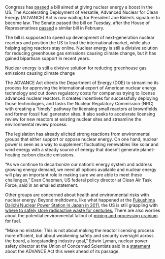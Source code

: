 Congress has [passed](https://www.epw.senate.gov/public/index.cfm/2024/6/senate-sends-capito-carper-whitehouse-nuclear-energy-bill-to-president-s-desk) a bill aimed at giving nuclear energy a boost in the US. The Accelerating Deployment of Versatile, Advanced Nuclear for Clean Energy (ADVANCE) Act is now waiting for President Joe Biden’s signature to become law. The Senate passed the bill on Tuesday, after the House of Representatives [passed](https://scottpeters.house.gov/press-releases?ContentRecord_id=46B19AA4-2FC3-4F12-A972-8F527DCE7CFA) a similar bill in February.

The bill is supposed to speed up development of next-generation nuclear reactors and position the US to lead the international market, while also helping aging reactors stay online. Nuclear energy is still a divisive solution for reducing greenhouse gas emissions causing climate change, but it has gained bipartisan support in recent years.

Nuclear energy is still a divisive solution for reducing greenhouse gas emissions causing climate change

The ADVANCE Act directs the Department of Energy (DOE) to streamline its process for approving the international export of American nuclear energy technology and cut down regulatory costs for companies trying to license advanced nuclear reactors. It creates incentives for successfully deploying those technologies, and tasks the Nuclear Regulatory Commission (NRC) with creating a “timely” pathway for licensing small reactors at brownfields and former fossil fuel generator sites. It also seeks to accelerate licensing review for new reactors at existing nuclear sites and streamline the environmental review process.

The legislation has already elicited strong reactions from environmental groups that either support or oppose nuclear energy. On one hand, nuclear power is seen as a way to supplement fluctuating renewables like solar and wind energy with a steady source of energy that doesn’t generate planet-heating carbon dioxide emissions.

“As we continue to decarbonize our nation’s energy system and address growing energy demand, we need all options available and nuclear energy will play an important role in making sure we are able to meet these challenges,” Evan Chapman, US federal policy director at Clean Air Task Force, said in an emailed statement.

Other groups are concerned about health and environmental risks with nuclear energy. Beyond meltdowns, like what happened at the [Fukushima Daiichi Nuclear Power Station in Japan in 2011](https://www.nytimes.com/2024/01/01/world/asia/japan-fukushima-quake-tsunami.html#:~:text=In%20March%202011%2C%20an%208.9,swaths%20of%20land%20around%20it.), the US is still grappling with [where to safely store radioactive waste for centuries.](/2018/8/28/17765538/san-onofre-nuclear-generating-station-radioactive-spent-fuel-waste-yucca-mountain) There are also worries about the potential environmental fallout of [mining and processing uranium](/2024/5/14/24156439/us-bans-russian-uranium-nuclear-energy-ukraine-war) for fuel.

“Make no mistake: This is not about making the reactor licensing process more efficient, but about weakening safety and security oversight across the board, a longstanding industry goal,” Edwin Lyman, nuclear power safety director at the Union of Concerned Scientists said in a [statement](https://www.ucsusa.org/about/news/advance-act-retreat-nuclear-power-safety#:~:text=The%20U.S.%20Senate%20is%20expected,the%20president%20for%20his%20signature.) about the ADVANCE Act this week ahead of its passage.
